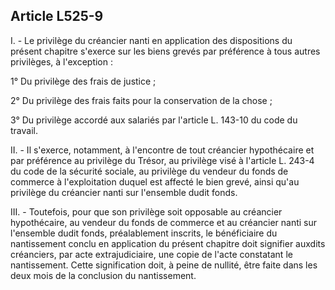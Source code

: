 Article L525-9
----
I. - Le privilège du créancier nanti en application des dispositions du présent
chapitre s'exerce sur les biens grevés par préférence à tous autres privilèges,
à l'exception :

1° Du privilège des frais de justice ;

2° Du privilège des frais faits pour la conservation de la chose ;

3° Du privilège accordé aux salariés par l'article L. 143-10 du code du travail.

II. - Il s'exerce, notamment, à l'encontre de tout créancier hypothécaire et par
préférence au privilège du Trésor, au privilège visé à l'article L. 243-4 du
code de la sécurité sociale, au privilège du vendeur du fonds de commerce à
l'exploitation duquel est affecté le bien grevé, ainsi qu'au privilège du
créancier nanti sur l'ensemble dudit fonds.

III. - Toutefois, pour que son privilège soit opposable au créancier
hypothécaire, au vendeur du fonds de commerce et au créancier nanti sur
l'ensemble dudit fonds, préalablement inscrits, le bénéficiaire du nantissement
conclu en application du présent chapitre doit signifier auxdits créanciers, par
acte extrajudiciaire, une copie de l'acte constatant le nantissement. Cette
signification doit, à peine de nullité, être faite dans les deux mois de la
conclusion du nantissement.
